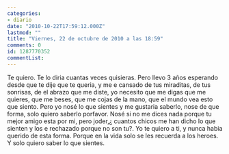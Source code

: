 ```yaml
---
categories:
- diario
date: "2010-10-22T17:59:12.000Z"
lastmod: ""
title: "Viernes, 22 de octubre de 2010 a las 18:59"
comments: 0
id: 1287770352
commentList:
---
```


Te quiero. Te lo diria cuantas veces quisieras. Pero llevo 3 años esperando desde que te dije que te queria, y me e cansado de tus miraditas, de tus sonrisas, de el abrazo que me diste, yo necesito que me digas que me quieres, que me beses, que me cojas de la mano, que el mundo vea esto que siento. Pero yo nosé lo que sientes y me gustaria saberlo, nose de que forma, solo quiero saberlo porfavor. Nosé si no me dices nada porque tu mejor amigo esta por mi, pero joder,¿ cuantos chicos me han dicho lo que sienten y los e rechazado porque no son tu?. Yo te quiero a ti, y nunca habia querido de esta forma. Porque en la vida solo se les recuerda a los heroes. Y solo quiero saber lo que sientes.